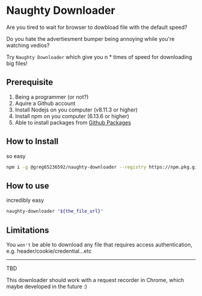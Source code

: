 # Naughty Downloader

Are you tired to wait for browser to dowbload file with the default speed?

Do you hate the advertiesment bumper being annoying while you're watching vedios?

Try `Naughty Downloader` which give you n * times of speed for downloading big files!

## Prerequisite
1. Being a programmer (or not?)
2. Aquire a Github account
3. Install Nodejs on you computer (v8.11.3 or higher)
3. Install npm on you computer (6.13.6 or higher)
4. Able to install packages from [Github Packages](https://help.github.com/en/github/managing-packages-with-github-packages/about-github-packages)

## How to Install
so easy
```bash
npm i -g @greg65236592/naughty-downloader --registry https://npm.pkg.github.com/
```

## How to use
incredibly easy
```bash
naughty-downloader "${the_file_url}"
```

## Limitations
You `won't` be able to download any file that requires access authentication, e.g. header/cookie/credential...etc

---

TBD

This downloader should work with a request recorder in Chrome, which maybe developed in the future :)
